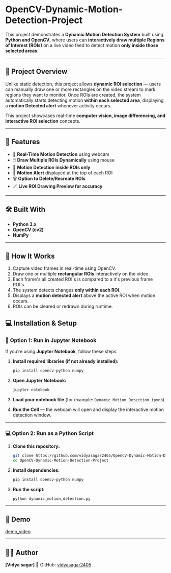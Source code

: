 # OpenCV-Dynamic-Motion-Detection-Project


This project demonstrates a **Dynamic Motion Detection System** built using **Python and OpenCV**, where users can **interactively draw multiple Regions of Interest (ROIs)** on a live video feed to detect motion **only inside those selected areas**.

---

## 🎯 Project Overview

Unlike static detection, this project allows **dynamic ROI selection** — users can manually draw one or more rectangles on the video stream to mark regions they want to monitor.
Once ROIs are created, the system automatically starts detecting motion **within each selected area**, displaying a **motion Detected alert** whenever activity occurs.

This project showcases real-time **computer vision, image differencing, and interactive ROI selection** concepts.

---

## 🧩 Features

* 🎥 **Real-Time Motion Detection** using webcam
* 🖱️ **Draw Multiple ROIs Dynamically** using mouse
* 🧠 **Motion Detection inside ROIs only**
* 🚨 **Motion Alert** displayed at the top of each ROI
* 🗑️ **Option to Delete/Recreate ROIs**
* 🪄 **Live ROI Drawing Preview for accuracy**

---

## 🛠️ Built With

* **Python 3.x**
* **OpenCV (cv2)**
* **NumPy**

---

## 🚀 How It Works

1. Capture video frames in real-time using OpenCV.
2. Draw one or multiple **rectangular ROIs** interactively on the video.
3. Each frame's all created ROI's is compared to a it's previous frame ROI's.
4. The system detects changes **only within each ROI**.
5. Displays a **motion detected alert** above the active ROI when motion occurs.
6. ROIs can be cleared or redrawn during runtime.



## 💻 Installation & Setup

### 🧠 **Option 1: Run in Jupyter Notebook**

If you’re using **Jupyter Notebook**, follow these steps:

1. **Install required libraries (if not already installed):**

   ```bash
   pip install opencv-python numpy
   ```

2. **Open Jupyter Notebook:**

   ```bash
   jupyter notebook
   ```

3. **Load your notebook file** (for example:
   `Dynamic_Motion_Detection.ipynb`).

4. **Run the Cell** — the webcam will open and display the interactive motion detection window.

---

### 💻 **Option 2: Run as a Python Script**

1. **Clone this repository:**

   ```bash
   git clone https://github.com/vidyasagar2405/OpenCV-Dynamic-Motion-Detection-Project.git
   cd OpenCV-Dynamic-Motion-Detection-Project
   ```

2. **Install dependencies:**

   ```bash
   pip install opencv-python numpy
   ```

3. **Run the script:**

   ```bash
   python dynamic_motion_detection.py
   ```


---

## 📸 Demo

[demo_video](https://youtu.be/NWKQXQL6vVQ)

---


## 🧑‍💻 Author

**[Vidya sagar]**
💼 GitHub: [vidyasagar2405](https://github.com/vidyasagar2405)


